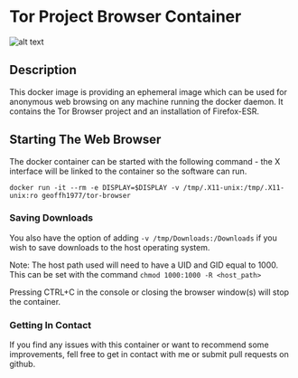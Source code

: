 # Tor Project Browser Container #

![alt text](https://raw.githubusercontent.com/geoffh1977/tor-browser/master/assets/docker-tor.png)

## Description ##
This docker image is providing an ephemeral image which can be used for anonymous web browsing on any machine running the docker daemon. It contains the Tor Browser project and an installation of Firefox-ESR.

## Starting The Web Browser ##

The docker container can be started with the following command - the X interface will be linked to the container so the software can run.

`docker run -it --rm -e DISPLAY=$DISPLAY -v /tmp/.X11-unix:/tmp/.X11-unix:ro geoffh1977/tor-browser`

### Saving Downloads ###

You also have the option of adding `-v /tmp/Downloads:/Downloads` if you wish to save downloads to the host operating system.

Note: The host path used will need to have a UID and GID equal to 1000. This can be set with the command `chmod 1000:1000 -R <host_path>`

Pressing CTRL+C in the console or closing the browser window(s) will stop the container.

### Getting In Contact ###
If you find any issues with this container or want to recommend some improvements, fell free to get in contact with me or submit pull requests on github.
